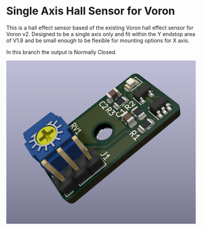 # Single Axis Hall Sensor for Voron
This is a hall effect sensor based of the existing Voron hall effect sensor for Voron v2.
Designed to be a single axis only and fit within the Y endstop area of V1.8 and be small enough to be flexible for mounting options for X axis.

In this branch the output is Normally Closed.

![PCB](pcb.jpg)
